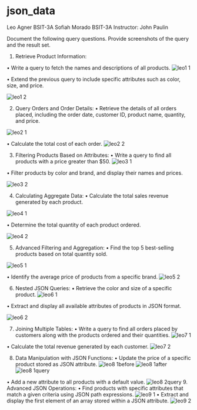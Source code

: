# json_data

Leo Agner  BSIT-3A
Sofiah Morado BSIT-3A
Instructor: John Paulin

Document the following query questions. Provide screenshots of the query and the result set.
1.	Retrieve Product Information:

• Write a query to fetch the names and descriptions of all products.
![leo1 1](https://github.com/LeighYu01011/json_data/assets/125449107/a1429bf1-9697-4cf2-b48a-e0c6bcb36976)

• Extend the previous query to include specific attributes such as color, size, and price.

![leo1 2](https://github.com/LeighYu01011/json_data/assets/125449107/77068ed1-97ad-4109-a0e0-b00079a408c1)


2.	Query Orders and Order Details:
• Retrieve the details of all orders placed, including the order date, customer ID, product name, quantity, and price.

![leo2 1](https://github.com/LeighYu01011/json_data/assets/125449107/a09ced9d-a53c-4071-9721-9a61d829e8b3)



• Calculate the total cost of each order.
![leo2 2](https://github.com/LeighYu01011/json_data/assets/125449107/d7ef9be9-c042-4504-b9d1-6c2c2a336fab)


3.	Filtering Products Based on Attributes:
• Write a query to find all products with a price greater than $50.
![leo3 1](https://github.com/LeighYu01011/json_data/assets/125449107/3cb10753-9062-497c-8cc4-0f9fd45c6e96)



• Filter products by color and brand, and display their names and prices.

![leo3 2](https://github.com/LeighYu01011/json_data/assets/125449107/8172143f-1b31-460a-821d-498f743dffff)


4.	Calculating Aggregate Data:
• Calculate the total sales revenue generated by each product.

![leo4 1](https://github.com/LeighYu01011/json_data/assets/125449107/c7f4f0c4-d044-4a0b-bdfa-e63204580900)

• Determine the total quantity of each product ordered.

![leo4 2](https://github.com/LeighYu01011/json_data/assets/125449107/9feefc45-18b2-4a9a-b118-1ac5a4c2729e)

5.	Advanced Filtering and Aggregation:
• Find the top 5 best-selling products based on total quantity sold.

![leo5 1](https://github.com/LeighYu01011/json_data/assets/125449107/cdc45b8e-7cc0-4165-8084-d276071b493c)


• Identify the average price of products from a specific brand.
![leo5 2](https://github.com/LeighYu01011/json_data/assets/125449107/43ce2433-a015-4352-a748-212a476f7ece)


6.	Nested JSON Queries:
• Retrieve the color and size of a specific product.
![leo6 1](https://github.com/LeighYu01011/json_data/assets/125449107/60e04d73-aa27-4e3c-ab1c-f6949a83728b)

• Extract and display all available attributes of products in JSON format.

![leo6 2](https://github.com/LeighYu01011/json_data/assets/125449107/28ac9477-0c5c-41f8-afc3-c596440b889b)


7.	Joining Multiple Tables:
• Write a query to find all orders placed by customers along with the products ordered and their quantities.
![leo7 1](https://github.com/LeighYu01011/json_data/assets/125449107/3e2d9c97-eaa3-4604-ad04-37d7d2f80181)

• Calculate the total revenue generated by each customer.
![leo7 2](https://github.com/LeighYu01011/json_data/assets/125449107/54c20533-9ff3-489e-8a56-41c898d17150)


8.	Data Manipulation with JSON Functions:
• Update the price of a specific product stored as JSON attribute.
![leo8 1before](https://github.com/LeighYu01011/json_data/assets/125449107/47e3e7a5-f662-40c4-9cd5-15d09dcf5f9d)
![leo8 1after](https://github.com/LeighYu01011/json_data/assets/125449107/fc4a3a40-1da6-4687-a895-a50ee2a02740)
![leo8 1query](https://github.com/LeighYu01011/json_data/assets/125449107/0c8938a6-3e6e-491e-bdb9-906b0239a950)

• Add a new attribute to all products with a default value.
![leo8 2query](https://github.com/LeighYu01011/json_data/assets/125449107/e45eb5a9-406d-4aed-aa19-e1a724ea0bd2)
9.	Advanced JSON Operations:
• Find products with specific attributes that match a given criteria using JSON path expressions.
![leo9 1](https://github.com/LeighYu01011/json_data/assets/125449107/af094d74-d240-4810-bb51-29b6556bb50d)
• Extract and display the first element of an array stored within a JSON attribute.
![leo9 2](https://github.com/LeighYu01011/json_data/assets/125449107/73b0aa11-5649-4c25-bb2a-88b4963160b7)

